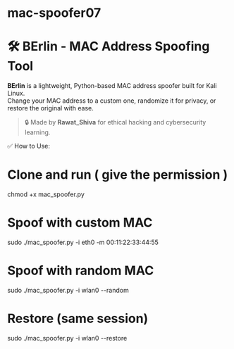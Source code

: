 # mac-spoofer07
# 🛠️ BErlin - MAC Address Spoofing Tool

**BErlin** is a lightweight, Python-based MAC address spoofer built for Kali Linux.  
Change your MAC address to a custom one, randomize it for privacy, or restore the original with ease.

> 🔒 Made by **Rawat_Shiva** for ethical hacking and cybersecurity learning.

✅ How to Use:

# Clone and run ( give the permission )
chmod +x mac_spoofer.py

# Spoof with custom MAC 
sudo ./mac_spoofer.py -i eth0 -m 00:11:22:33:44:55

# Spoof with random MAC
sudo ./mac_spoofer.py -i wlan0 --random

# Restore (same session)
sudo ./mac_spoofer.py -i wlan0 --restore
